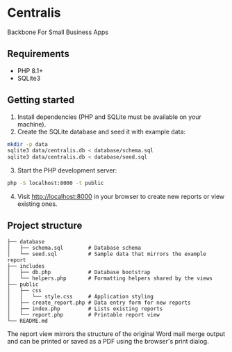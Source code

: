 # Centralis

Backbone For Small Business Apps

## Requirements

- PHP 8.1+
- SQLite3

## Getting started

1. Install dependencies (PHP and SQLite must be available on your machine).
2. Create the SQLite database and seed it with example data:

```bash
mkdir -p data
sqlite3 data/centralis.db < database/schema.sql
sqlite3 data/centralis.db < database/seed.sql
```

3. Start the PHP development server:

```bash
php -S localhost:8000 -t public
```

4. Visit [http://localhost:8000](http://localhost:8000) in your browser to create new reports or view existing ones.

## Project structure

```
├── database
│   ├── schema.sql        # Database schema
│   └── seed.sql          # Sample data that mirrors the example report
├── includes
│   ├── db.php            # Database bootstrap
│   └── helpers.php       # Formatting helpers shared by the views
├── public
│   ├── css
│   │   └── style.css     # Application styling
│   ├── create_report.php # Data entry form for new reports
│   ├── index.php         # Lists existing reports
│   └── report.php        # Printable report view
└── README.md
```

The report view mirrors the structure of the original Word mail merge output and can be printed or saved as a PDF using the browser's print dialog.
